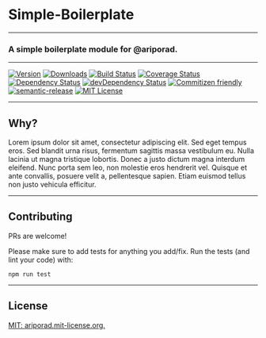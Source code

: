 # Simple-Boilerplate
---

### A simple boilerplate module for @ariporad.

[//]: # "ProTip(tm): This is how you make a comment in markdown. Anything between the quotes is ignored."

---
[![Version][version-badge]][npm-link]
[![Downloads][downloads-badge]][npm-link]
[![Build Status][build-badge]][build-link]
[![Coverage Status][coverage-badge]][coverage-link]
[![Dependency Status][deps-badge]][deps-link]
[![devDependency Status][devDeps-badge]][devDeps-link]
[![Commitizen friendly][cz-badge]][cz-link]
[![semantic-release][sr-badge]][sr-link]
[![MIT License][license-badge]][license-link]


[//]: # "These use the npm package name"
[version-badge]: 	https://img.shields.io/npm/v/simple-boilerplate.svg   "npm version"
[downloads-badge]: https://img.shields.io/npm/dm/simple-boilerplate.svg "npm downloads"
[npm-link]:  http://npm.im/simple-boilerplate                           "npm"

[license-badge]: https://img.shields.io/npm/l/simple-boilerplate.svg    "MIT License"
[license-link]:  http://ariporad.mit-license.org             "MIT License"

[//]: # "The rest just use the repo slug"
[build-badge]: https://travis-ci.org/ariporad/simple-boilerplate.svg                   "Travis CI Build Status"
[build-link]:  https://travis-ci.org/ariporad/simple-boilerplate                       "Travis CI Build Status"

[deps-badge]: https://img.shields.io/david/ariporad/simple-boilerplate.svg             "Dependency Status"
[deps-link]:  https://david-dm.org/ariporad/simple-boilerplate                         "Dependency Status"

[devDeps-badge]: https://img.shields.io/david/dev/ariporad/simple-boilerplate.svg      "devDependency Status"
[devDeps-link]:  https://david-dm.org/ariporad/simple-boilerplate#info=devDependencies "devDependency Status"

[cz-badge]: https://img.shields.io/badge/commitizen-friendly-brightgreen.svg "Commitizen friendly"
[cz-link]: http://commitizen.github.io/cz-cli/                               "Commitizen friendly"

[sr-badge]: https://img.shields.io/badge/%20%20%F0%9F%93%A6%F0%9F%9A%80-semantic--release-e10079.svg
[sr-link]: https://github.com/semantic-release/semantic-release

[//]: # "This comes last, as it's really long"

[coverage-badge]: https://coveralls.io/repos/ariporad/simple-boilerplate/badge.svg?branch=master&service=github "Code Coverage"
[coverage-link]: https://coveralls.io/github/ariporad/simple-boilerplate?branch=master                          "Code Coverage"

---

## Why?

Lorem ipsum dolor sit amet, consectetur adipiscing elit. Sed eget tempus eros. Sed blandit urna risus, fermentum sagittis
massa vestibulum eu. Nulla lacinia ut magna tristique lobortis. Donec a justo dictum magna interdum eleifend. Nunc porta
sem leo, non molestie eros hendrerit vel. Quisque et ante convallis, posuere velit a, pellentesque sapien. Etiam euismod
tellus non justo vehicula efficitur.

---

## Contributing

PRs are welcome!

Please make sure to add tests for anything you add/fix. Run the tests (and lint your code) with:

    npm run test


---

## License

[MIT: ariporad.mit-license.org.](http://ariporad.mit-license.org)
